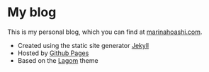 # My blog

This is my personal blog, which you can find at [marinahoashi.com](marinahoashi.com).

- Created using the static site generator [Jekyll](https://jekyllrb.com/)
- Hosted by [Github Pages](http://pages.github.com/)
- Based on the [Lagom](https://github.com/swanson/lagom) theme
